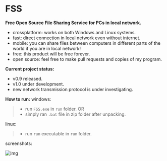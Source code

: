 # FSS
**Free Open Source File Sharing Service for PCs in local network.**

- crossplatform: works on both Windows and Linux systems.
- fast: direct connection in local network even without internet.
- mobile: you can share files between computers in different parts of the world if you are in local network!
- free: this product will be free forever.
- open source: feel free to make pull requests and copies of my program.

**Current project status:**
- v0.9 released.
- v1.0 under development.
- new network transmission protocol is under investigating.


**How to run:**
windows:
> - run `FSS.exe` in `run` folder.
> OR
> - simply ran `.bat` file in zip folder after unpacking.

linux:
> - run `run` executable in `run` folder.

screenshots: 

![img](https://i.postimg.cc/26qdpw7q/screenshot-116.png)

